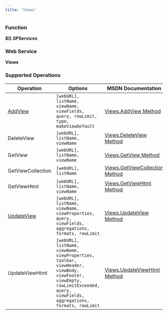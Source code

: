 ```yaml
---
title: 'Views'
---
```


### Function

**$().SPServices**

### Web Service

**Views**

### Supported Operations

| Operation | Options | MSDN Documentation | Introduced |
| --------- | ------- | ------------------ | ---------- |
| [AddView](/docs/core/api/Views-AddView.md) | `[webURL], listName, viewName, viewFields, query, rowLimit, type, makeViewDefault` | [Views.AddView Method](http://msdn.microsoft.com/en-us/library/views.views.addview(v=office.12).aspx) | [0.6.0](http://spservices.codeplex.com/releases/view/55660) |
| DeleteView | `[webURL], listName, viewName` | [Views.DeleteView Method](http://msdn.microsoft.com/en-us/library/views.views.deleteview(v=office.12).aspx) | [0.6.0](http://spservices.codeplex.com/releases/view/55660) |
| GetView | `[webURL], listName, viewName` | [Views.GetView Method](http://msdn.microsoft.com/en-us/library/views.views.getview(v=office.12).aspx) | [0.6.0](http://spservices.codeplex.com/releases/view/55660) |
| GetViewCollection | `[webURL], listName` | [Views.GetViewCollection Method](http://msdn.microsoft.com/en-us/library/views.views.getviewcollection.aspx) | [0.2.3](http://spservices.codeplex.com/Release/ProjectReleases.aspx?ReleaseId=31744) |
| GetViewHtml | `[webURL], listName, viewName` | [Views.GetViewHtml Method](http://msdn.microsoft.com/en-us/library/views.views.getviewhtml(v=office.12).aspx) | [0.6.0](http://spservices.codeplex.com/releases/view/55660) |
| [UpdateView](/docs/core/api/Views-UpdateView.md) | `[webURL], listName, viewName, viewProperties, query, viewFields, aggregations, formats, rowLimit` | [Views.UpdateView Method](http://msdn.microsoft.com/en-us/library/views.views.updateview(v=office.12).aspx) | [0.6.0](http://spservices.codeplex.com/releases/view/55660) |
| UpdateViewHtml | `[webURL], listName, viewName, viewProperties, toolbar, viewHeader, viewBody, viewFooter, viewEmpty, rowLimitExceeded, query, viewFields, aggregations, formats, rowLimit` | [Views.UpdateViewHtml Method](http://msdn.microsoft.com/en-us/library/views.views.updateviewhtml(v=office.12).aspx) | [0.6.0](http://spservices.codeplex.com/releases/view/55660) |
